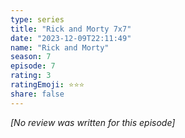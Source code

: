```yaml
---
type: series
title: "Rick and Morty 7x7"
date: "2023-12-09T22:11:49"
name: "Rick and Morty"
season: 7
episode: 7
rating: 3
ratingEmoji: ⭐️⭐️⭐️
share: false
---
```


_[No review was written for this episode]_
